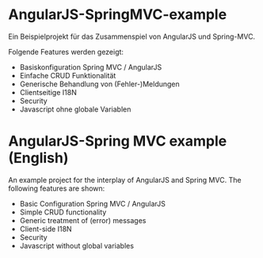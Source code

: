 AngularJS-SpringMVC-example
===========================

Ein Beispielprojekt für das Zusammenspiel von AngularJS und Spring-MVC.

Folgende Features werden gezeigt:
- Basiskonfiguration Spring MVC / AngularJS
- Einfache CRUD Funktionalität
- Generische Behandlung von (Fehler-)Meldungen
- Clientseitige I18N
- Security
- Javascript ohne globale Variablen
 
AngularJS-Spring MVC example (English)
===========================
An example project for the interplay of AngularJS and Spring MVC.
The following features are shown:
- Basic Configuration Spring MVC / AngularJS
- Simple CRUD functionality
- Generic treatment of (error) messages
- Client-side I18N
- Security
- Javascript without global variables
